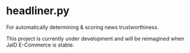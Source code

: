 # headliner.py

For automatically determining & scoring news trustworthiness. 

This project is currently under development and will be reimagined when JaID E-Commerce is stable. 

